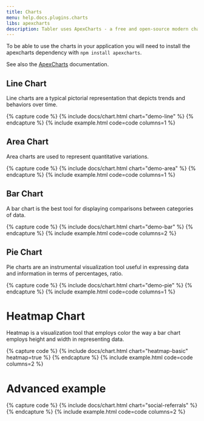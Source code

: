 ```yaml
---
title: Charts
menu: help.docs.plugins.charts
libs: apexcharts
description: Tabler uses ApexCharts - a free and open-source modern charting library that helps developers to create beautiful and interactive visualizations for web pages.
---
```


To be able to use the charts in your application you will need to install the apexcharts dependency with `npm install apexcharts`. 

See also the [ApexCharts](https://apexcharts.com/) documentation.

## Line Chart

Line charts are a typical pictorial representation that depicts trends and behaviors over time.

{% capture code %}
{% include docs/chart.html chart="demo-line" %}
{% endcapture %}
{% include example.html code=code columns=1 %}

## Area Chart

Area charts are used to represent quantitative variations.

{% capture code %}
{% include docs/chart.html chart="demo-area" %}
{% endcapture %}
{% include example.html code=code columns=1 %}

## Bar Chart

A bar chart is the best tool for displaying comparisons between categories of data.

{% capture code %}
{% include docs/chart.html chart="demo-bar" %}
{% endcapture %}
{% include example.html code=code columns=2 %}

## Pie Chart

Pie charts are an instrumental visualization tool useful in expressing data and information in terms of percentages, ratio.

{% capture code %}
{% include docs/chart.html chart="demo-pie" %}
{% endcapture %}
{% include example.html code=code columns=1 %}

# Heatmap Chart

Heatmap is a visualization tool that employs color the way a bar chart employs height and width in representing data.

{% capture code %}
{% include docs/chart.html chart="heatmap-basic" heatmap=true %}
{% endcapture %}
{% include example.html code=code columns=2 %}

# Advanced example

{% capture code %}
{% include docs/chart.html chart="social-referrals" %}
{% endcapture %}
{% include example.html code=code columns=2 %}